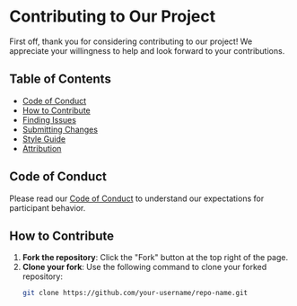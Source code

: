 # Contributing to Our Project

First off, thank you for considering contributing to our project! We appreciate your willingness to help and look forward to your contributions.

## Table of Contents

- [Code of Conduct](#code-of-conduct)
- [How to Contribute](#how-to-contribute)
- [Finding Issues](#finding-issues)
- [Submitting Changes](#submitting-changes)
- [Style Guide](#style-guide)
- [Attribution](#attribution)

## Code of Conduct

Please read our [Code of Conduct](CODE_OF_CONDUCT.md) to understand our expectations for participant behavior.

## How to Contribute

1. **Fork the repository**: Click the "Fork" button at the top right of the page.
2. **Clone your fork**: Use the following command to clone your forked repository:
   ```bash
   git clone https://github.com/your-username/repo-name.git
